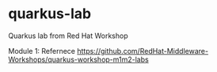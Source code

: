 # quarkus-lab
Quarkus lab from Red Hat Workshop

Module 1: Refernece https://github.com/RedHat-Middleware-Workshops/quarkus-workshop-m1m2-labs

